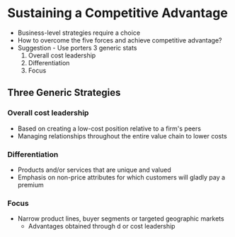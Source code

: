 # Sustaining a Competitive Advantage
- Business-level strategies require a choice
- How to overcome the five forces and achieve competitive advantage?
- Suggestion - Use porters 3 generic stats
	1. Overall cost leadership
	2. Differentiation
	3. Focus
## Three Generic Strategies
### Overall cost leadership
- Based on creating a low-cost position relative to a firm's peers
- Managing relationships throughout the entire value chain to lower costs
### Differentiation
- Products and/or services that are unique and valued
- Emphasis on non-price attributes for which customers will gladly pay a premium
### Focus
- Narrow product lines, buyer segments or targeted geographic markets
	- Advantages obtained through d or cost leadership
